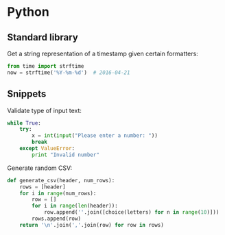 Python
======

Standard library
----------------

Get a string representation of a timestamp given certain formatters:

```python
from time import strftime
now = strftime('%Y-%m-%d')  # 2016-04-21
```

Snippets
--------

Validate type of input text:

```python
while True:
    try:
        x = int(input("Please enter a number: "))
        break
    except ValueError:
        print "Invalid number"
```

Generate random CSV:

```python
def generate_csv(header, num_rows):
    rows = [header]
    for i in range(num_rows):
        row = []
        for i in range(len(header)):
            row.append(''.join([choice(letters) for n in range(10)]))
        rows.append(row)
    return '\n'.join(','.join(row) for row in rows)
```
